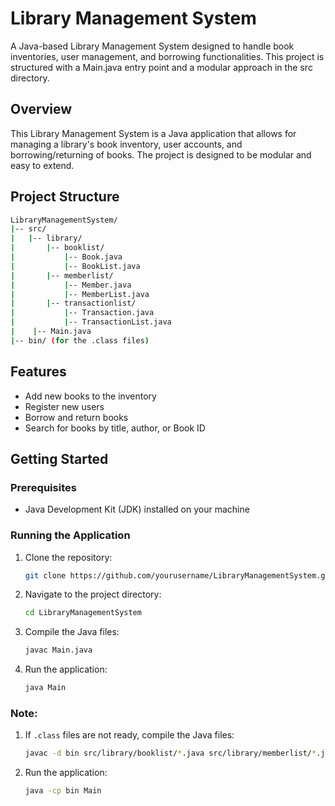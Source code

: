 # Library Management System
A Java-based Library Management System designed to handle book inventories, user management, and borrowing functionalities. This project is structured with a Main.java entry point and a modular approach in the src directory.

## Overview
This Library Management System is a Java application that allows for managing a library's book inventory, user accounts, and borrowing/returning of books. The project is designed to be modular and easy to extend.

## Project Structure
```sh
LibraryManagementSystem/
|-- src/
|   |-- library/
|       |-- booklist/
|           |-- Book.java
|           |-- BookList.java
|       |-- memberlist/
|           |-- Member.java
|           |-- MemberList.java
|       |-- transactionlist/
|           |-- Transaction.java
|           |-- TransactionList.java
|    |-- Main.java
|-- bin/ (for the .class files)

```


## Features
- Add new books to the inventory
- Register new users
- Borrow and return books
- Search for books by title, author, or Book ID

## Getting Started
### Prerequisites
- Java Development Kit (JDK) installed on your machine

### Running the Application
1. Clone the repository:
    ```sh
    git clone https://github.com/yourusername/LibraryManagementSystem.git
    ```
2. Navigate to the project directory:
    ```sh
    cd LibraryManagementSystem
    ```
3. Compile the Java files:
    ```sh
    javac Main.java
    ```
4. Run the application:
    ```sh
    java Main
    ```
### Note:
1. If `.class` files are not ready, compile the Java files:
    ```sh
    javac -d bin src/library/booklist/*.java src/library/memberlist/*.java src/library/transactionlist/*.java src/Main.java
    ```
2. Run the application:
    ```sh
    java -cp bin Main
    ```
   


